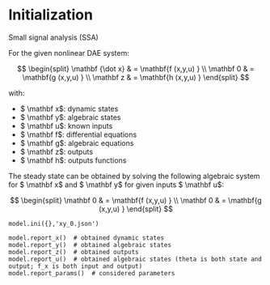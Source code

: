 # Initialization

Small signal analysis (SSA)


For the given nonlinear DAE system:

$$
\begin{split}  
\mathbf {\dot x}  &   =  \mathbf{f (x,y,u) } \\
\mathbf 0 &   =  \mathbf{g (x,y,u) }  \\
\mathbf z &   =  \mathbf{h (x,y,u) } 
\end{split}
$$

with:

- $ \mathbf x$: dynamic states
- $ \mathbf y$: algebraic states
- $ \mathbf u$: known inputs		
- $ \mathbf f$: differential equations
- $ \mathbf g$: algebraic equations	
- $ \mathbf z$: outputs
- $ \mathbf h$: outputs functions


The steady state can be obtained by solving the following algebraic system for $ \mathbf x$ and $ \mathbf y$ for given inputs $ \mathbf u$:

$$
\begin{split}   
\mathbf 0 & =  \mathbf{f (x,y,u) } \\
\mathbf 0 & =  \mathbf{g (x,y,u) }   
\end{split}
$$

```{code-cell} python3
model.ini({},'xy_0.json')
```

```{code-cell} python3
model.report_x()  # obtained dynamic states
model.report_y()  # obtained algebraic states
model.report_z()  # obtained outputs
model.report_u()  # obtained algebraic states (theta is both state and output; f_x is both input and output)
model.report_params()  # considered parameters
```


